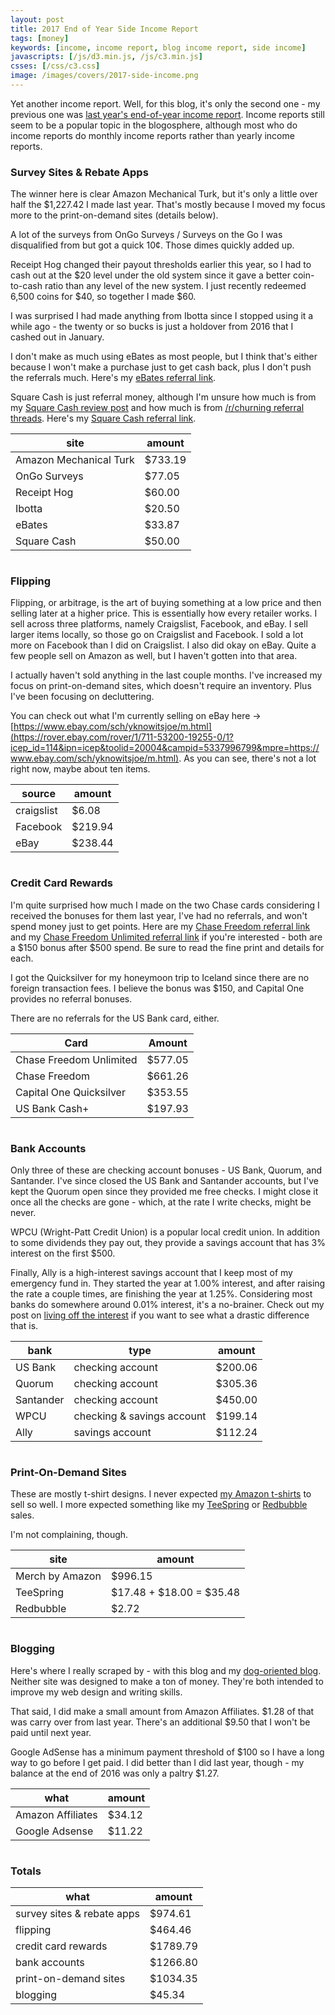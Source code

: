 ```yaml
---
layout: post
title: 2017 End of Year Side Income Report
tags: [money]
keywords: [income, income report, blog income report, side income]
javascripts: [/js/d3.min.js, /js/c3.min.js]
csses: [/css/c3.css]
image: /images/covers/2017-side-income.png
---
```


Yet another income report. Well, for this blog, it's only the second one - my previous one was [last year's end-of-year income report](http://hendrixjoseph.github.io/2016-end-of-year-side-income-report/). Income reports still seem to be a popular topic in the blogosphere, although most who do income reports do monthly income reports rather than yearly income reports.

### Survey Sites & Rebate Apps

The winner here is clear Amazon Mechanical Turk, but it's only a little over half the $1,227.42 I made last year. That's mostly because I moved my focus more to the print-on-demand sites (details below).

A lot of the surveys from OnGo Surveys / Surveys on the Go I was disqualified from but got a quick 10&cent;. Those dimes quickly added up.

Receipt Hog changed their payout thresholds earlier this year, so I had to cash out at the $20 level under the old system since it gave a better coin-to-cash ratio than any level of the new system. I just recently redeemed 6,500 coins for $40, so together I made $60.

I was surprised I had made anything from Ibotta since I stopped using it a while ago - the twenty or so bucks is just a holdover from 2016 that I cashed out in January.

I don't make as much using eBates as most people, but I think that's either because I won't make a purchase just to get cash back, plus I don't push the referrals much. Here's my [eBates referral link](https://www.ebates.com/r/WIRICK22?eeid=28187).

Square Cash is just referral money, although I'm unsure how much is from my [Square Cash review post](http://hendrixjoseph.github.io/square-cash-review/) and how much is from [/r/churning referral threads](https://www.reddit.com/r/churning/wiki/ccreferrals). Here's my [Square Cash referral link](http://cash.me/app/VBWWSRS).

site | amount
--- | ---
Amazon Mechanical Turk | $733.19
OnGo Surveys | $77.05
Receipt Hog | $60.00
Ibotta | $20.50
eBates | $33.87
Square Cash | $50.00

<div id="survey-pie" class="pie"></div>

### Flipping

Flipping, or arbitrage, is the art of buying something at a low price and then selling later at a higher price. This is essentially how every retailer works. I sell across three platforms, namely Craigslist, Facebook, and eBay. I sell larger items locally, so those go on Craigslist and Facebook. I sold a lot more on Facebook than I did on Craigslist. I also did okay on eBay. Quite a few people sell on Amazon as well, but I haven't gotten into that area.

I actually haven't sold anything in the last couple months. I've increased my focus on print-on-demand sites, which doesn't require an inventory. Plus I've been focusing on decluttering.

You can check out what I'm currently selling on eBay here &rarr; [https://www.ebay.com/sch/yknowitsjoe/m.html](https://rover.ebay.com/rover/1/711-53200-19255-0/1?icep_id=114&ipn=icep&toolid=20004&campid=5337996799&mpre=https://www.ebay.com/sch/yknowitsjoe/m.html). As you can see, there's not a lot right now, maybe about ten items.

source | amount
--- | ---
craigslist | $6.08
Facebook | $219.94
eBay | $238.44

<div id="flipping-pie" class="pie"></div>

### Credit Card Rewards

I'm quite surprised how much I made on the two Chase cards considering I received the bonuses for them last year, I've had no referrals,  and won't spend money just to get points. Here are my [Chase Freedom referral link](https://applynow.chase.com/FlexAppWeb/renderApp.do?SPID=FNS7&CELL=63HB&MSC=1538443475) and my [Chase Freedom Unlimited referral link](https://applynow.chase.com/FlexAppWeb/renderApp.do?SPID=FNRV&CELL=63HB&MSC=1535963954) if you're interested - both are a $150 bonus after $500 spend. Be sure to read the fine print and details for each.

I got the Quicksilver for my honeymoon trip to Iceland since there are no foreign transaction fees. I believe the bonus was $150, and Capital One provides no referral bonuses.

There are no referrals for the US Bank card, either.

Card | Amount
--- | ---
Chase Freedom Unlimited | $577.05
Chase Freedom | $661.26
Capital One Quicksilver | $353.55
US Bank Cash+ | $197.93

<div id="credit-card-pie" class="pie"></div>

### Bank Accounts

Only three of these are checking account bonuses - US Bank, Quorum, and Santander. I've since closed the US Bank and Santander accounts, but I've kept the Quorum open since they provided me free checks. I might close it once all the checks are gone - which, at the rate I write checks, might be never.

WPCU (Wright-Patt Credit Union) is a popular local credit union. In addition to some dividends they pay out, they provide a savings account that has 3% interest on the first $500.

Finally, Ally is a high-interest savings account that I keep most of my emergency fund in. They started the year at 1.00% interest, and after raising the rate a couple times, are finishing the year at 1.25%. Considering most banks do somewhere around 0.01% interest, it's a no-brainer. Check out my post on [living off the interest](http://hendrixjoseph.github.io/living-off-the-interest/) if you want to see what a drastic difference that is.

bank | type | amount
--- | --- | ---
US Bank | checking account | $200.06
Quorum | checking account | $305.36
Santander | checking account | $450.00
WPCU | checking & savings account | $199.14
Ally | savings account | $112.24

<div id="bank-account-pie" class="pie"></div>

### Print-On-Demand Sites

These are mostly t-shirt designs. I never expected [my Amazon t-shirts](https://www.amazon.com/s/?field-keywords=joehx&tag=hendrixjoseph-20) to sell so well. I more expected something like my [TeeSpring](http://hendrixjoseph.github.io/my-first-teespring-designs/) or [Redbubble](https://www.redbubble.com/people/joehx) sales.

I'm not complaining, though.

site | amount
--- | ---
Merch by Amazon | $996.15
TeeSpring | $17.48 + $18.00 = $35.48
Redbubble | $2.72

<div id="pod-pie" class="pie"></div>

### Blogging

Here's where I really scraped by - with this blog and my [dog-oriented blog](http://www.puppy-snuggles.com/). Neither site was designed to make a ton of money. They're both intended to improve my web design and writing skills.

That said, I did make a small amount from Amazon Affiliates. $1.28 of that was carry over from last year. There's an additional $9.50 that I won't be paid until next year.

Google AdSense has a minimum payment threshold of $100 so I have a long way to go before I get paid. I did better than I did last year, though - my balance at the end of 2016 was only a paltry $1.27.

what | amount
--- | ---
Amazon Affiliates | $34.12
Google Adsense | $11.22

<div id="blogging-pie" class="pie"></div>

### Totals

what | amount
--- | ---
survey sites & rebate apps | $974.61
flipping | $464.46
credit card rewards | $1789.79
bank accounts | $1266.80
print-on-demand sites | $1034.35
blogging | $45.34

<div id="total-pie" class="pie"></div>

<style>
.pie {
    display: inline-block;
}
</style>

<script>
$(document).ready(function() {
    c3.generate({
        bindto: '#survey-pie',
        data: {
            columns: [
                ['Amazon Mechanical Turk', '733.19'],
                ['OnGo Surveys', '77.05'],
                ['Receipt Hog', '60.00'],
                ['Ibotta', '20.50'],
                ['eBates', '33.87'],
                ['Square Cash', '50.00']
            ],
            type: 'pie'
        }
    });
    
    c3.generate({
        bindto: '#flipping-pie',
        data: {
            columns: [
                  ['craigslist', '6.08'],
                  ['Facebook', '219.94'],
                  ['eBay', '238.44']
            ],
            type: 'pie'
        }
    });
    
    c3.generate({
        bindto: '#credit-card-pie',
        data: {
            columns: [
                ['Chase Freedom Unlimited', '577.05'],
                ['Chase Freedom', '661.26'],
                ['Capital One Quicksilver', '353.55'],
                ['US Bank Cash+', '197.93']
            ],
            type: 'pie'
        }
    });
    
    c3.generate({
        bindto: '#bank-account-pie',
        data: {
            columns: [
                ['US Bank', '200.06'],
                ['Quorum', '305.36'],
                ['Santander', '450.00'],
                ['WPCU', '199.14'],
                ['Ally', '112.24']
            ],
            type: 'pie'
        }
    });
    
    c3.generate({
        bindto: '#pod-pie',
        data: {
            columns: [
                ['Merch by Amazon', '996.15'],
                ['TeeSpring', '35.48'],
                ['Redbubble', '2.72']
            ],
            type: 'pie'
        }
    });
    
    c3.generate({
        bindto: '#blogging-pie',
        data: {
            columns: [
                ['Amazon Affiliates', '34.12'],
                ['Google Adsense', '11.22']
            ],
            type: 'pie'
        }
    });
    
    c3.generate({
        bindto: '#total-pie',
        data: {
            columns: [
                ['survey sites & rebate apps', '974.61'],
                ['flipping', '464.46'],
                ['credit card rewards', '1789.79'],
                ['bank accounts', '1266.80'],
                ['print-on-demand sites', '1034.35'],
                ['blogging', '45.34']
            ],
            type: 'pie'
        }
    });
});
</script>
